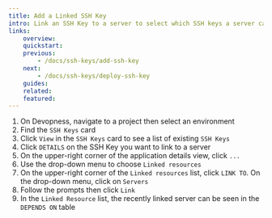 ```yaml
---
title: Add a Linked SSH Key
intro: Link an SSH Key to a server to select which SSH keys a server can have deployed.
links:
    overview:
    quickstart:
    previous:
        - /docs/ssh-keys/add-ssh-key
    next:
        - /docs/ssh-keys/deploy-ssh-key
    guides:
    related:
    featured:
---
```


1. On Devopness, navigate to a project then select an environment
1. Find the `SSH Keys` card
1. Click `View` in the `SSH Keys` card to see a list of existing `SSH Keys`
1. Click `DETAILS` on the SSH Key you want to link to a server
1. On the upper-right corner of the application details view, click `...`
1. Use the drop-down menu to choose `Linked resources`
1. On the upper-right corner of the `Linked resources` list, click `LINK TO`. On the drop-down menu, click on `Servers`
1. Follow the prompts then click `Link`
1. In the `Linked Resource` list, the recently linked server can be seen in the `DEPENDS ON` table
